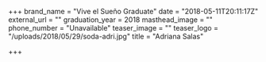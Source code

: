 +++
brand_name = "Vive el Sueño Graduate"
date = "2018-05-11T20:11:17Z"
external_url = ""
graduation_year = 2018
masthead_image = ""
phone_number = "Unavailable"
teaser_image = ""
teaser_logo = "/uploads/2018/05/29/soda-adri.jpg"
title = "Adriana Salas"

+++
